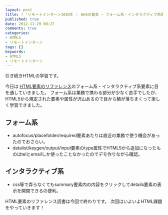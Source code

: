 ```yaml
---
layout: post
title: ! 'リモートインターン10日目 ｜ Webの基本 – フォーム系・インタラクティブ系要素'
published: true
date: 2012-11-29 00:27
comments: true
categories:
- HTML5
- リモートインターン
tags: []
keywords:
- HTML5
- リモートインターン
---
```

引き続きHTMLの学習です。

今日は [HTML要素のリファレンス](http://www.html5.jp/tag/elements/ "HTML要素のリファレンス")のフォーム系・インタラクティブ系要素に目を通していきました。
フォーム系は業務で携わる部分が少なく苦手でしたが、HTML5から規定された要素や属性が沢山あるので目から鱗が落ちまくって楽しく学習できました。
## フォーム系

- autofocus/placefolder/required要素あたりは直近の業務で使う機会があったのでおさらい。
- datalist/keygen/output/input要素のtype属性でHTML5から追加になったものはtelとemailしか使ったことなかったのでデモ作りながら確認。

## インタラクティブ系

- css等で弄らなくてもsummary要素内の内容をクリックしてdetails要素の表示を開閉できるの便利。

HTML要素のリファレンス読書は今回で終わりです。
次回はいよいよHTML課題をやっていきます！
